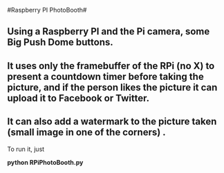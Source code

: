 #Raspberry PI PhotoBooth#

## Using a Raspberry PI and the Pi camera, some Big Push Dome buttons.
## It uses only the framebuffer of the RPi (no X) to present a countdown timer before taking the picture, and if the person likes the picture it can upload it to Facebook or Twitter. 
## It can also add a watermark to the picture taken (small image in one of the corners) . 

To run it, just

**python RPiPhotoBooth.py**

